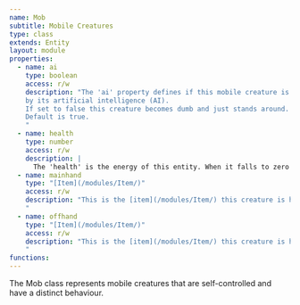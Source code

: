 ```yaml
---
name: Mob
subtitle: Mobile Creatures
type: class
extends: Entity
layout: module
properties:
  - name: ai
    type: boolean
    access: r/w
    description: "The 'ai' property defines if this mobile creature is currently controlled
    by its artificial intelligence (AI).
    If set to false this creature becomes dumb and just stands around. It even won't react to physical forces.
    Default is true.
    "
  - name: health
    type: number
    access: r/w
    description: |
      The 'health' is the energy of this entity. When it falls to zero this entity dies.
  - name: mainhand
    type: "[Item](/modules/Item/)"
    access: r/w
    description: "This is the [item](/modules/Item/) this creature is holding in its main hand.    
    "
  - name: offhand
    type: "[Item](/modules/Item/)"
    access: r/w
    description: "This is the [item](/modules/Item/) this creature is holding in its off hand.    
    "
functions:
---
```


The <span class="notranslate">Mob</span> class represents mobile creatures that are self-controlled
and have a distinct behaviour.
